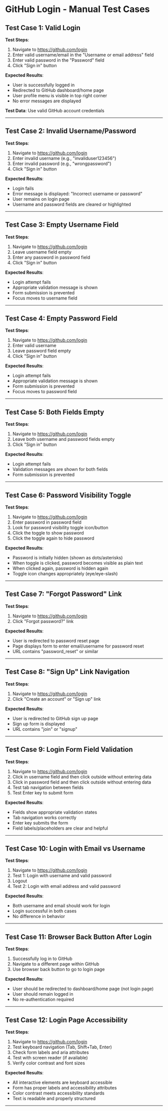 # GitHub Login - Manual Test Cases

## Test Case 1: Valid Login

**Test Steps**:
1. Navigate to https://github.com/login
2. Enter valid username/email in the "Username or email address" field
3. Enter valid password in the "Password" field
4. Click "Sign in" button

**Expected Results**:
- User is successfully logged in
- Redirected to GitHub dashboard/home page
- User profile menu is visible in top right corner
- No error messages are displayed

**Test Data**: Use valid GitHub account credentials

---

## Test Case 2: Invalid Username/Password

**Test Steps**:
1. Navigate to https://github.com/login
2. Enter invalid username (e.g., "invaliduser123456")
3. Enter invalid password (e.g., "wrongpassword")
4. Click "Sign in" button

**Expected Results**:
- Login fails
- Error message is displayed: "Incorrect username or password"
- User remains on login page
- Username and password fields are cleared or highlighted

---

## Test Case 3: Empty Username Field

**Test Steps**:
1. Navigate to https://github.com/login
2. Leave username field empty
3. Enter any password in password field
4. Click "Sign in" button

**Expected Results**:
- Login attempt fails
- Appropriate validation message is shown
- Form submission is prevented
- Focus moves to username field

---

## Test Case 4: Empty Password Field

**Test Steps**:
1. Navigate to https://github.com/login
2. Enter valid username
3. Leave password field empty
4. Click "Sign in" button

**Expected Results**:
- Login attempt fails
- Appropriate validation message is shown
- Form submission is prevented
- Focus moves to password field

---

## Test Case 5: Both Fields Empty

**Test Steps**:
1. Navigate to https://github.com/login
2. Leave both username and password fields empty
3. Click "Sign in" button

**Expected Results**:
- Login attempt fails
- Validation messages are shown for both fields
- Form submission is prevented

---

## Test Case 6: Password Visibility Toggle

**Test Steps**:
1. Navigate to https://github.com/login
2. Enter password in password field
3. Look for password visibility toggle icon/button
4. Click the toggle to show password
5. Click the toggle again to hide password

**Expected Results**:
- Password is initially hidden (shown as dots/asterisks)
- When toggle is clicked, password becomes visible as plain text
- When clicked again, password is hidden again
- Toggle icon changes appropriately (eye/eye-slash)

---

## Test Case 7: "Forgot Password" Link

**Test Steps**:
1. Navigate to https://github.com/login
2. Click "Forgot password?" link

**Expected Results**:
- User is redirected to password reset page
- Page displays form to enter email/username for password reset
- URL contains "password_reset" or similar

---

## Test Case 8: "Sign Up" Link Navigation

**Test Steps**:
1. Navigate to https://github.com/login
2. Click "Create an account" or "Sign up" link

**Expected Results**:
- User is redirected to GitHub sign up page
- Sign up form is displayed
- URL contains "join" or "signup"

---

## Test Case 9: Login Form Field Validation

**Test Steps**:
1. Navigate to https://github.com/login
2. Click in username field and then click outside without entering data
3. Click in password field and then click outside without entering data
4. Test tab navigation between fields
5. Test Enter key to submit form

**Expected Results**:
- Fields show appropriate validation states
- Tab navigation works correctly
- Enter key submits the form
- Field labels/placeholders are clear and helpful

---

## Test Case 10: Login with Email vs Username

**Test Steps**:
1. Navigate to https://github.com/login
2. Test 1: Login with username and valid password
3. Logout
4. Test 2: Login with email address and valid password

**Expected Results**:
- Both username and email should work for login
- Login successful in both cases
- No difference in behavior

---

## Test Case 11: Browser Back Button After Login

**Test Steps**:
1. Successfully log in to GitHub
2. Navigate to a different page within GitHub
3. Use browser back button to go to login page

**Expected Results**:
- User should be redirected to dashboard/home page (not login page)
- User should remain logged in
- No re-authentication required

---

## Test Case 12: Login Page Accessibility

**Test Steps**:
1. Navigate to https://github.com/login
2. Test keyboard navigation (Tab, Shift+Tab, Enter)
3. Check form labels and aria attributes
4. Test with screen reader (if available)
5. Verify color contrast and font sizes

**Expected Results**:
- All interactive elements are keyboard accessible
- Form has proper labels and accessibility attributes
- Color contrast meets accessibility standards
- Text is readable and properly structured

---
